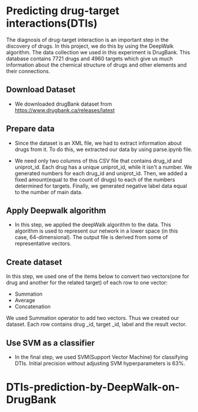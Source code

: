 # Predicting drug-target interactions(DTIs)

The diagnosis of drug-target interaction is an important step in the discovery of drugs. In this project, we do this by using the DeepWalk algorithm. The data collection we used in this experiment is DrugBank. This database contains 7721 drugs and 4960 targets which give us much information about the chemical structure of drugs and other elements and their connections.

## Download Dataset
* We downloaded drugBank dataset from https://www.drugbank.ca/releases/latest

## Prepare data
* Since the dataset is an XML file, we had to extract information about drugs from it. To do this, we extracted our data by using parse.ipynb file.

* We need only two columns of this CSV file that contains drug_id and uniprot_id. Each drug has a unique uniprot_id, while it isn't a number. We generated numbers for each drug_id and uniprot_id. Then, we added a fixed amount(equal to the count of drugs) to each of the numbers determined for targets. Finally, we generated negative label data equal to the number of main data.

## Apply Deepwalk algorithm
* In this step, we applied the deepWalk algorithm to the data. This algorithm is used to represent our network in a lower space (in this case, 64-dimensional). The output file is derived from some of representative vectors.  

## Create dataset
In this step, we used one of the items below to convert two vectors(one for drug and another for the related target) of each row to one vector:
- Summation
- Average
- Concatenation

 We used Summation operator to add two vectors. Thus we created our dataset. Each row contains drug _id, target _id, label and the result vector.
 
## Use SVM as a classifier
* In the final step, we used SVM(Support Vector Machine) for classifying DTIs. Initial precision without adjusting SVM hyperparameters is 63%.
# DTIs-prediction-by-DeepWalk-on-DrugBank
